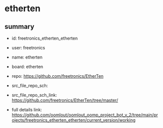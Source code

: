 # etherten
 
## summary 
* id: freetronics_etherten_etherten
* user: freetronics
* name: etherten
* board: etherten
* repo: https://github.com/freetronics/EtherTen



* src_file_repo_sch: 
* src_file_repo_sch_link: https://github.com/freetronics/EtherTen/tree/master/
* full details link: https://github.com/oomlout/oomlout_oomp_project_bot_v_2/tree/main/projects/freetronics_etherten_etherten/current_version/working  






